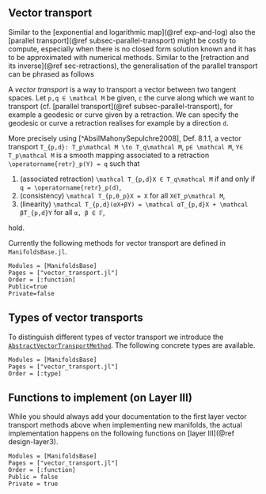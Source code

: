 ## Vector transport

Similar to the [exponential and logarithmic map](@ref exp-and-log) also the [parallel transport](@ref subsec-parallel-transport) might be costly to compute, especially when there is no closed form solution known and it has to be approximated with numerical methods.
Similar to the [retraction and its inverse](@ref sec-retractions), the generalisation of the parallel transport can be phrased as follows

A _vector transport_ is a way to transport a vector between two tangent spaces.
Let ``p,q ∈ \mathcal M`` be given, ``c`` the curve along which we want to transport (cf. [parallel transport](@ref subsec-parallel-transport), for example a geodesic or curve given by a retraction.
We can specify the geodesic or curve a retraction realises for example by a direction ``d``.

More precisely using [^AbsilMahonySepulchre2008], Def. 8.1.1, a vector transport
``T_{p,d}: T_p\mathcal M \to T_q\mathcal M``, ``p∈ \mathcal M``, ``Y∈ T_p\mathcal M`` is a smooth mapping
associated to a retraction ``\operatorname{retr}_p(Y) = q`` such that

1. (associated retraction) ``\mathcal T_{p,d}X ∈ T_q\mathcal M`` if and only if ``q = \operatorname{retr}_p(d)``,
2. (consistency) ``\mathcal T_{p,0_p}X = X`` for all ``X∈T_p\mathcal M``,
3. (linearity) ``\mathcal T_{p,d}(αX+βY) = \mathcal αT_{p,d}X + \mathcal βT_{p,d}Y`` for all ``α, β ∈ 𝔽``,

hold.

Currently the following methods for vector transport are defined in `ManifoldsBase.jl`.

```@autodocs
Modules = [ManifoldsBase]
Pages = ["vector_transport.jl"]
Order = [:function]
Public=true
Private=false
```

## Types of vector transports

To distinguish different types of vector transport we introduce the [`AbstractVectorTransportMethod`](@ref). The following concrete types are available.

```@autodocs
Modules = [ManifoldsBase]
Pages = ["vector_transport.jl"]
Order = [:type]
```

## Functions to implement (on Layer III)

While you should always add your documentation to the first layer vector transport methods above when implementing new manifolds, the actual implementation happens on the following functions on [layer III](@ref design-layer3).

```@autodocs
Modules = [ManifoldsBase]
Pages = ["vector_transport.jl"]
Order = [:function]
Public = false
Private = true
```
